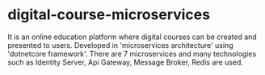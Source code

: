 # digital-course-microservices
It is an online education platform where digital courses can be created and presented to users. Developed in 'microservices architecture' using 'dotnetcore framework'. There are 7 microservices and many technologies such as Identity Server, Api Gateway, Message Broker, Redis are used.
